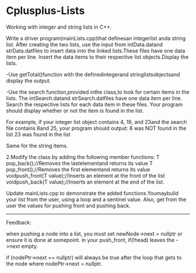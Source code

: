 # Cplusplus-Lists
Working with integer and string lists in C++.

Write a driver program(mainLists.cpp)that definesan integerlist anda string list.  After creating the two lists, use the input from intData.datand strData.datfiles to insert data into the linked lists.These files have one data item per line.  Insert the data items to their respective list objects.Display the lists. 

-Use getTotal()function with the definedintegerand stringlistsobjectsand display the output.

-Use the search function,provided inthe class,to look for certain items in the lists.  The intSearch.datand strSearch.datfiles have one data item per line.  Search the respective lists for each data item in these files.  Your program should display whether or not the item is found in the list.

For example, if your integer list object contains 4, 19, and 23and the search file contains 8and 25, your program should output:
8 was NOT found in the list
23 was found in the list 

Same for the string items.

2.Modify the class by adding the following member functions:
T pop_back();//Removes the lastelementand returns its value
T pop_front();//Removes the first elementand returns its value
voidpush_front(T value);//Inserts an element at the front of the list
voidpush_back(T value);//Inserts an element at the end of the list.

Update mainLists.cpp to demonstrate the added functions.Youmaybuild your list from the user, using a loop and a sentinel value. Also, get from the user the values for pushing front and pushing back.

---------

Feedback:

when pushing a node into a list, you must set newNode->next = nullptr or ensure it is done at somepoint. in your push_front, if(!head) leaves the ->next empty.

if (nodePtr->next == nullptr) will always be true after the loop that gets to the node where nodePtr->next = nullptr.
